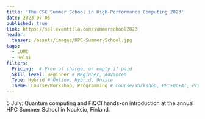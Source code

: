 ```yaml
---
title: 'The CSC Summer School in High-Performance Computing 2023'
date: 2023-07-05
published: true
link: https://ssl.eventilla.com/summerschool2023
header:
  teaser: /assets/images/HPC-Summer-School.jpg
tags:
  - LUMI
  - Helmi
filters:
  Pricing:  # Free of charge, or empty if paid
  Skill level: Beginner # Beginner, Advanced
  Type: Hybrid # Online, Hybrid, Onsite
  Theme: Course/Workshop, Programming # Course/Workshop, HPC+QC+AI, Programming, Webinar/Lecture
---
```

5 July: Quantum computing and FiQCI hands-on introduction at the annual HPC Summer School in Nuuksio, Finland.

